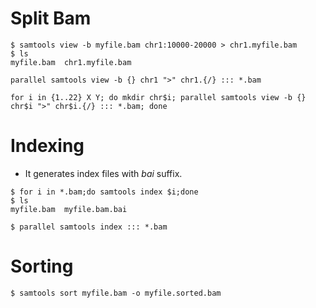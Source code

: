 # Split Bam

```
$ samtools view -b myfile.bam chr1:10000-20000 > chr1.myfile.bam
$ ls
myfile.bam  chr1.myfile.bam
```
```
parallel samtools view -b {} chr1 ">" chr1.{/} ::: *.bam
```
```
for i in {1..22} X Y; do mkdir chr$i; parallel samtools view -b {} chr$i ">" chr$i.{/} ::: *.bam; done
```

# Indexing
- It generates index files with *bai* suffix.
```
$ for i in *.bam;do samtools index $i;done
$ ls
myfile.bam  myfile.bam.bai
```

```
$ parallel samtools index ::: *.bam
```

# Sorting
```
$ samtools sort myfile.bam -o myfile.sorted.bam
```


